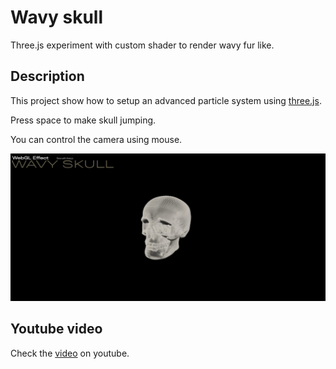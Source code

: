 # Wavy skull

Three.js experiment with custom shader to render wavy fur like.

## Description

This project show how to setup an advanced particle system using [three.js](https://threejs.org/).

Press space to make skull jumping.

You can control the camera using mouse. 

![preview](./images/preview.jpg)

## Youtube video

Check the [video](https://youtu.be/EAwcrENkD1I) on youtube.